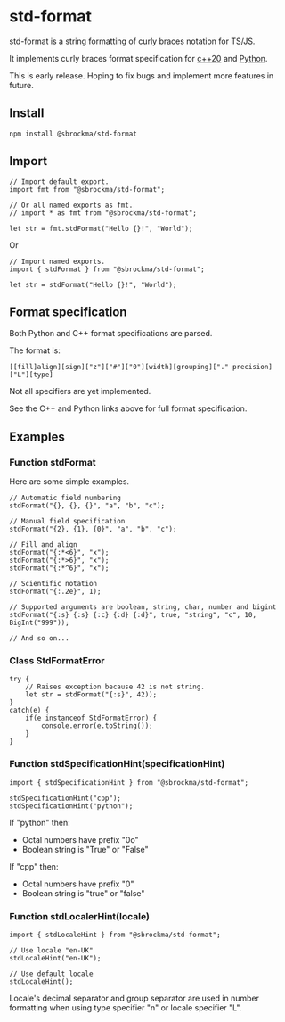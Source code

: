 # std-format

std-format is a string formatting of curly braces notation for TS/JS.

It implements curly braces format specification for
[c++20](https://en.cppreference.com/w/cpp/utility/format/spec) and
[Python](https://docs.python.org/3/library/string.html#formatspec).

This is early release. Hoping to fix bugs and implement more features in future.

## Install

    npm install @sbrockma/std-format

## Import

    // Import default export.
    import fmt from "@sbrockma/std-format";
    
    // Or all named exports as fmt.
    // import * as fmt from "@sbrockma/std-format";

    let str = fmt.stdFormat("Hello {}!", "World");
    
Or
    
    // Import named exports.
    import { stdFormat } from "@sbrockma/std-format";
    
    let str = stdFormat("Hello {}!", "World");
    
## Format specification

Both Python and C++ format specifications are parsed.

The format is:

    [[fill]align][sign]["z"]["#"]["0"][width][grouping]["." precision]["L"][type]


Not all specifiers are yet implemented.

See the C++ and Python links above for full format specification.

## Examples

### Function stdFormat

Here are some simple examples.

    // Automatic field numbering
    stdFormat("{}, {}, {}", "a", "b", "c");

    // Manual field specification
    stdFormat("{2}, {1}, {0}", "a", "b", "c");

    // Fill and align
    stdFormat("{:*<6}", "x");
    stdFormat("{:*>6}", "x");
    stdFormat("{:*^6}", "x");

    // Scientific notation
    stdFormat("{:.2e}", 1);

    // Supported arguments are boolean, string, char, number and bigint
    stdFormat("{:s} {:s} {:c} {:d} {:d}", true, "string", "c", 10, BigInt("999"));

    // And so on...

### Class StdFormatError

    try {
        // Raises exception because 42 is not string.
        let str = stdFormat("{:s}", 42));
    } 
    catch(e) {
        if(e instanceof StdFormatError) {
            console.error(e.toString());
        }
    }

### Function stdSpecificationHint(specificationHint)

    import { stdSpecificationHint } from "@sbrockma/std-format";
    
    stdSpecificationHint("cpp");
    stdSpecificationHint("python");

If "python" then:
* Octal numbers have prefix "0o"
* Boolean string is "True" or "False"

If "cpp" then:
* Octal numbers have prefix "0"
* Boolean string is "true" or "false"

### Function stdLocalerHint(locale)

    import { stdLocaleHint } from "@sbrockma/std-format";

    // Use locale "en-UK"
    stdLocaleHint("en-UK");

    // Use default locale
    stdLocaleHint();

Locale's decimal separator and group separator are used in number formatting when
using type specifier "n" or locale specifier "L".
